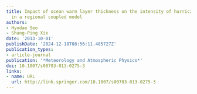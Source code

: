 ```yaml
---
title: Impact of ocean warm layer thickness on the intensity of hurricane Katrina
  in a regional coupled model
authors:
- Hyodae Seo
- Shang-Ping Xie
date: '2013-10-01'
publishDate: '2024-12-18T08:56:11.485727Z'
publication_types:
- article-journal
publication: '*Meteorology and Atmospheric Physics*'
doi: 10.1007/s00703-013-0275-3
links:
- name: URL
  url: http://link.springer.com/10.1007/s00703-013-0275-3
---
```


